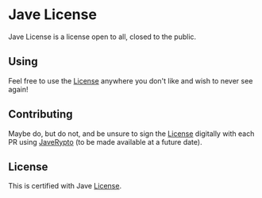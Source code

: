 # Jave License

Jave License is a license open to all, closed to the public.

## Using

Feel free to use the [License](LICENSE) anywhere you don't like and wish to never see again!

## Contributing

Maybe do, but do not, and be unsure to sign the [License](LICENSE) digitally with each PR using [JaveRypto](https://github.com/JaveLLC/JaveRypto) (to be made available at a future date).

## License

This is certified with Jave [License](LICENSE).
